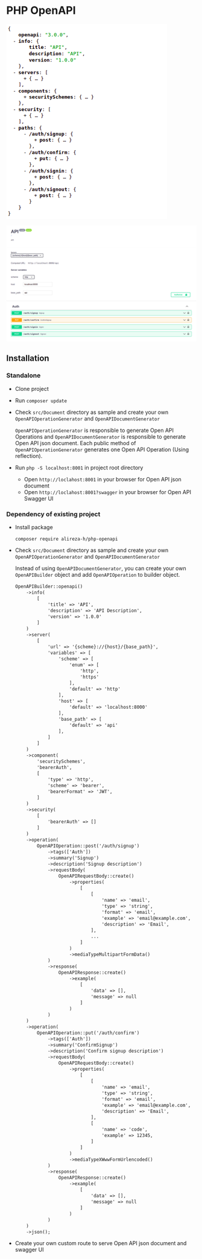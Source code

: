 # PHP OpenAPI

![Open API JSON Preview](./resources/images/screenshots/openapi-json.png)

![Open API Swagger UI Preview](./resources/images/screenshots/openapi-swagger-ui.png)


## Installation

### Standalone

- Clone project
- Run `composer update`
- Check `src/Document` directory as sample and create your own `OpenAPIOperationGenerator` and `OpenAPIDocumentGenerator`

  `OpenAPIOperationGenerator` is responsible to generate Open API Operations and `OpenAPIDocumentGenerator` is
  responsible to generate Open API json document. Each public method of `OpenAPIOperationGenerator` generates one Open
  API Operation (Using reflection).

- Run `php -S localhost:8001` in project root directory

  - Open `http://loclahost:8001` in your browser for Open API json document
  - Open `http://loclahost:8001?swagger` in your browser for Open API Swagger UI

### Dependency of existing project

- Install package

    ```shell
    composer require alireza-h/php-openapi
    ```

- Check `src/Document` directory as sample and create your own `OpenAPIOperationGenerator`
  and `OpenAPIDocumentGenerator`

  Instead of using `OpenAPIDocumentGenerator`, you can create your own `OpenAPIBuilder` object and
  add `OpenAPIOperation` to builder object.

  ```
  OpenAPIBuilder::openapi()
      ->info(
          [
              'title' => 'API',
              'description' => 'API Description',
              'version' => '1.0.0'
          ]
      )
      ->server(
          [
              'url' => '{scheme}://{host}/{base_path}',
              'variables' => [
                  'scheme' => [
                      'enum' => [
                          'http',
                          'https'
                      ],
                      'default' => 'http'
                  ],
                  'host' => [
                      'default' => 'localhost:8000'
                  ],
                  'base_path' => [
                      'default' => 'api'
                  ],
              ]
          ]
      )
      ->component(
          'securitySchemes',
          'bearerAuth',
          [
              'type' => 'http',
              'scheme' => 'bearer',
              'bearerFormat' => 'JWT',
          ]
      )
      ->security(
          [
              'bearerAuth' => []
          ]
      )
      ->operation(
          OpenAPIOperation::post('/auth/signup')
              ->tags(['Auth'])
              ->summary('Signup')
              ->description('Signup description')
              ->requestBody(
                  OpenAPIRequestBody::create()
                      ->properties(
                          [
                              [
                                  'name' => 'email',
                                  'type' => 'string',
                                  'format' => 'email',
                                  'example' => 'email@example.com',
                                  'description' => 'Email',
                              ],
                              ...
                          ]
                      )
                      ->mediaTypeMultipartFormData()
              )
              ->response(
                  OpenAPIResponse::create()
                      ->example(
                          [
                              'data' => [],
                              'message' => null
                          ]
                      )
              )
      )
      ->operation(
          OpenAPIOperation::put('/auth/confirm')
              ->tags(['Auth'])
              ->summary('ConfirmSignup')
              ->description('Confirm signup description')
              ->requestBody(
                  OpenAPIRequestBody::create()
                      ->properties(
                          [
                              [
                                  'name' => 'email',
                                  'type' => 'string',
                                  'format' => 'email',
                                  'example' => 'email@example.com',
                                  'description' => 'Email',
                              ],
                              [
                                  'name' => 'code',
                                  'example' => 12345,
                              ]
                          ]
                      )
                      ->mediaTypeXWwwFormUrlencoded()
              )
              ->response(
                  OpenAPIResponse::create()
                      ->example(
                          [
                              'data' => [],
                              'message' => null
                          ]
                      )
              )
      )
      ->json();
  ```

- Create your own custom route to serve Open API json document and swagger UI
